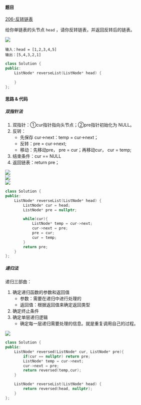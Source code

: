<h4 id="FEBjf">题目</h4>

[206-反转链表](https://leetcode.cn/problems/reverse-linked-list/)

给你单链表的头节点 `head` ，请你反转链表，并返回反转后的链表。  

![](https://assets.leetcode.com/uploads/2021/02/19/rev1ex1.jpg)

```plain
输入：head = [1,2,3,4,5]
输出：[5,4,3,2,1]
```

```cpp
class Solution {
public:
    ListNode* reverseList(ListNode* head) {
        
    }
};
```

<h4 id="vaLnF">思路 & 代码</h4>
<h5 id="uZVVY">双指针法</h5>

1. 双指针：①cur指针指向头节点；②pre指针初始化为 NULL。
2. 反转：
    - 先保存 cur->next：temp = cur->next；
    - 反转：pre = cur->next;
    - 移动：先移动pre， pre = cur；再移动cur， cur = temp;
3. 结束条件：cur == NULL
4. 返回链表：return pre；  

![](http://cdn.notes.kamacoder.com/6626037d-8fcc-4670-bfcf-b7a8b521e60b.png)  
![](http://cdn.notes.kamacoder.com/544b704e-ff9c-4810-8889-3e473a1bd9d0.png)  
![](http://cdn.notes.kamacoder.com/b0f6b8db-5326-4be0-9a04-a44941c83155.png)

```cpp
class Solution {
public:
    ListNode* reverseList(ListNode* head) {
        ListNode* cur = head;
        ListNode* pre = nullptr;

        while(cur){
            ListNode* temp = cur->next;
            cur->next = pre;
            pre = cur;
            cur = temp;
        }
        return pre;
    }
};
```

<h5 id="Hbvox">递归法</h5>

递归三部曲：

1. 确定递归函数的参数和返回值
    - 参数：需要在递归中进行处理的
    - 返回值：根据返回值来确定返回类型
2. 确定终止条件
3. 确定单层递归逻辑
    - 确定每一层递归需要处理的信息。就是重复调用自己的过程。



![](http://cdn.notes.kamacoder.com/e6f482b8-90b1-4bb6-a792-6442ff517e24.png)

```cpp
class Solution {
public:
    ListNode* reversed(ListNode* cur, ListNode* pre){
        if(cur == nullptr) return pre;
        ListNode* temp = cur->next;
        cur->next = pre;
        return reversed(temp,cur);
    }

    ListNode* reverseList(ListNode* head) {
        return reversed(head, nullptr);
    }
};
```

